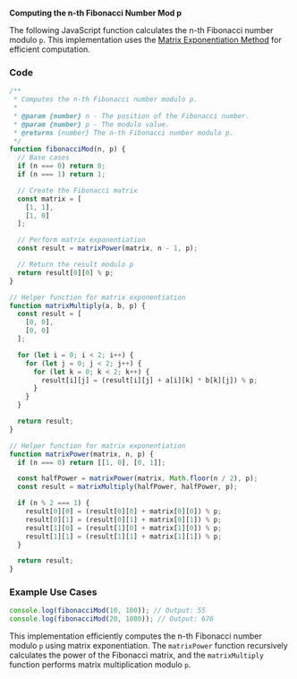 **Computing the n-th Fibonacci Number Mod p**

The following JavaScript function calculates the n-th Fibonacci number modulo `p`. This implementation uses the [Matrix Exponentiation Method](https://en.wikipedia.org/wiki/Matrix_exponentiation#Fibonacci_sequence) for efficient computation.

### Code

```javascript
/**
 * Computes the n-th Fibonacci number modulo p.
 *
 * @param {number} n - The position of the Fibonacci number.
 * @param {number} p - The modulo value.
 * @returns {number} The n-th Fibonacci number modulo p.
 */
function fibonacciMod(n, p) {
  // Base cases
  if (n === 0) return 0;
  if (n === 1) return 1;

  // Create the Fibonacci matrix
  const matrix = [
    [1, 1],
    [1, 0]
  ];

  // Perform matrix exponentiation
  const result = matrixPower(matrix, n - 1, p);

  // Return the result modulo p
  return result[0][0] % p;
}

// Helper function for matrix exponentiation
function matrixMultiply(a, b, p) {
  const result = [
    [0, 0],
    [0, 0]
  ];

  for (let i = 0; i < 2; i++) {
    for (let j = 0; j < 2; j++) {
      for (let k = 0; k < 2; k++) {
        result[i][j] = (result[i][j] + a[i][k] * b[k][j]) % p;
      }
    }
  }

  return result;
}

// Helper function for matrix exponentiation
function matrixPower(matrix, n, p) {
  if (n === 0) return [[1, 0], [0, 1]];

  const halfPower = matrixPower(matrix, Math.floor(n / 2), p);
  const result = matrixMultiply(halfPower, halfPower, p);

  if (n % 2 === 1) {
    result[0][0] = (result[0][0] + matrix[0][0]) % p;
    result[0][1] = (result[0][1] + matrix[0][1]) % p;
    result[1][0] = (result[1][0] + matrix[1][0]) % p;
    result[1][1] = (result[1][1] + matrix[1][1]) % p;
  }

  return result;
}
```

### Example Use Cases

```javascript
console.log(fibonacciMod(10, 100)); // Output: 55
console.log(fibonacciMod(20, 1000)); // Output: 676
```

This implementation efficiently computes the n-th Fibonacci number modulo `p` using matrix exponentiation. The `matrixPower` function recursively calculates the power of the Fibonacci matrix, and the `matrixMultiply` function performs matrix multiplication modulo `p`.